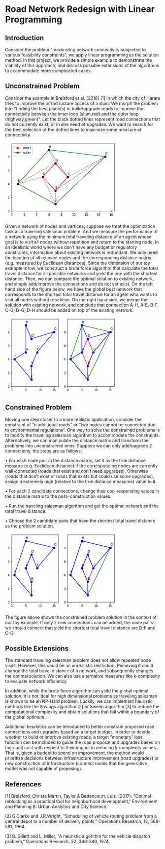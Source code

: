 # Road Network Redesign with Linear Programming

## Introduction

Consider the problem "maximizing network connectivity subjected to various feasibility constraints", we apply linear programming as the solution method. In this project, we provide a simple example to demonstrate the viability of this approach, and discuss possible extensions of the algorithms to accommodate more complicated cases.

## Unconstrained Problem 

Consider the example in Brelsford et al. (2018) [1] in which the city of Harare tries to improve the infrastructure access of a slum. We morph the problem into "finding the best place(s) to build/upgrade roads to improve the connectivity between the inner loop (slum,red) and the outer loop (highway,green)". Let the black dotted lines represent road connections that do not currently exist, or in dire need of upgrades. We want to search for the best selection of the dotted lines to maximize some measure of connectivity.

![alt text](https://github.com/johnyangyue/tsp-based-urban-planning/blob/b41bdefcebbc0d6c43812684eb976846bd2a65c7/figs/tsp_sample_init.png)

Given a network of nodes and vertices, suppose we treat the optimization task as a traveling salesman problem. And we measure the performance of a network using the minimum total traveling distance of an agent whose goal is to visit all nodes without repetition and return to the starting node. In an idealistic world where we don’t have any budget or regulatory constraints, information about existing network is redundant. We only need the location of all relevant nodes and the corresponding distance matrix (e.g. measured by Euclidean distances). Since the dimension of our toy example is low, we construct a brute force algorithm that calculate the total travel distance for all possible networks and yield the one with the shortest distance. Then, we can compare the optimal solution to existing network, and simply add/improve the connections and do not yet exist. On the left hand side of the figure below, we have the global best network that corresponds to the shortest total travel distance for an agent who wants to visit all nodes without repetition. On the right hand side, we merge the solution with existing network, and conclude that connection A-H, A-E, B-F, C-G, D-G, D-H should be added on top of the existing network.

![alt text](https://github.com/johnyangyue/tsp-based-urban-planning/blob/4aba539d86f89e4085e0fa27a3c716ad4f7c2c59/figs/tsp_unconstrained.png)

## Constrained Problem

Moving one step closer to a more realistic application, consider the constraint of “n additional roads” or “two nodes cannot be connected due to environmental regulations”. One way to solve the constrained problems is to modify the traveling salesman algorithm to accommodate the constraints. Alternatively, we can manipulate the distance matrix and transform the problems into unconstrained ones. Suppose we can only add/upgrade 2 connections, the steps are as follows:

• For each node pair in the distance matrix, set it as the true distance measure (e.g. Euclidean distance) if the corresponding nodes are currently well-connected (roads that exist and don’t need upgrades). Otherwise (roads that don’t exist or roads that exists but could use some upgrades), assign a extremely high (relative to the true distance measures) value to it.

• For each 2 candidate connections, change their cor- responding values in the distance matrix to the post- construction values.

• Run the traveling salesman algorithm and get the optimal network and the total travel distance.

• Choose the 2 candidate pairs that have the shortest total travel distance as the problem solution.

![alt text](https://github.com/johnyangyue/tsp-based-urban-planning/blob/4aba539d86f89e4085e0fa27a3c716ad4f7c2c59/figs/tsp_constrained.png)

The figure above shows the constrained problem solution in the context of our toy example. If only 2 new connections can be added, the node pairs we should connect that yield the shortest total travel distance are B-F and C-G.

## Possible Extensions

The standard traveling salesman problem does not allow repeated node visits. However, this could be an unrealistic restriction. Removing it could change the total travel distance of a network, and subsequently changes the optimal solution. We can also use alternative measures like k-complexity to evaluate network efficiency.

In addition, while the brute force algorithm can yield the global optimal solution, it is not ideal for high dimensional problems as traveling salesman is known to be an NP-Hard problem. Luckily, we can implement heuristic methods like the Savings algorithm [2] or Sweep algorithm [3] to reduce the computational complexity and obtain solutions that fall within a boundary of the global optimum.

Additional heuristics can be introduced to better constrain proposed road connections and upgrades based on a target budget. In order to decide whether to build or improve existing roads, a target ”monetary” loss function can be included to guide the road proposal and upgrades based on their unit cost with respect to their impact in reducing k-complexity values. That is, given a budget to spend on improvement, the method would prioritize decisions between infrastructure improvement (road upgrades) or new construction of infrastructure (connect nodes that the generative model was not capable of proposing).

## References

[1] Brelsford, Christa Martin, Taylor & Bettencourt, Luis. (2017). "Optimal reblocking as a practical tool for neighborhood development," Environment and Planning B: Urban Analytics and City Science.

[2] G.Clarke and J.R.Wright, "Scheduling of vehicle routing problem from a central depot to a number of delivery points," Operations Research, 12, 568-581, 1964.

[3] B. Gillett and L. Miller, "A heuristic algorithm for the vehicle dispatch problem," Operations Research, 22, 340-349, 1974.



